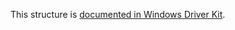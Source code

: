 This structure is [documented in Windows Driver Kit](https://learn.microsoft.com/en-us/windows-hardware/drivers/ddi/mountmgr/ns-mountmgr-_mountmgr_mount_points).
